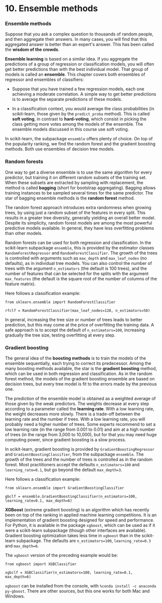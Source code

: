 # 10. Ensemble methods

### Ensemble methods

Suppose that you ask a complex question to thousands of random people, and then aggregate their answers. In many cases, you will find that this aggregated answer is better than an expert's answer. This has been called the **wisdom of the crowds**. 

**Ensemble learning** is based on a similar idea. If you aggregate the predictions of a group of regression or classification models, you will often get better predictions than with the best individual model. That group of models is called an **ensemble**. This chapter covers both ensembles of regressor and ensembles of classifiers:

* Suppose that you have trained a few regression models, each one achieving a moderate correlation. A simple way to get better predictions is to average the separate predictions of these models.

* In a classification context, you would average the class probabilities (in scikit-learn, those given by the `predict_proba` method). This is called **soft voting**, in contrast to **hard-voting**, which consist in picking the class getting more votes among the models of the ensemble. The ensemble models discussed in this course use soft voting.

In scikit-learn, the subpackage `ensemble` offers plenty of choice. On top of the popularity ranking, we find the random forest and the gradient boosting methods. Both use ensembles of decision tree models.

### Random forests

One way to get a diverse ensemble is to use the same algorithm for every predictor, but training it on different random subsets of the training set. When these subsets are extracted by sampling with replacement, the method is called **bagging** (short for bootstrap aggregating). Bagging allows training instances to be sampled several times for the same predictor. The star of bagging ensemble methods is the **random forest** method.

The random forest approach introduces extra randomness when growing trees, by using just a random subset of the features in every split. This results in a greater tree diversity, generally yielding an overall better model. Despite its simplicity, random forest models are among the most powerful predictive models available. In general, they have less overfitting problems than other models.

Random forests can be used for both regression and classification. In the scikit-learn subpackage `ensemble`, this is provided by the estimator classes `RandomForestRegressor` and `RandomForestClassifier`. The growth of the trees is controlled with arguments such as `max_depth` and `max_leaf_nodes` (no defaults), as in individual tree models. You can also control the number of trees with the argument `n_estimators` (the default is 100 trees), and the number of features that can be selected for the splits with the argument `max_features` (the default is the square root of the number of columns of the feature matrix).

Here follows a classification example:

`from sklearn.ensemble import RandomForestClassifier`

`rfclf = RandomForestClassifier(max_leaf_nodes=128, n_estimators=50)`

In general, increasing the tree size or number of trees leads to better prediction, but this may come at the price of overfitting the training data. A safe approach is to accept the default of `n_estimators=100`, increasing gradually the tree size, testing overfitting at every step.

### Gradient boosting

The general idea of the **boosting methods** is to train the models of the ensemble sequentially, each trying to correct its predecessor. Among the many boosting methods available, the star is the **gradient boosting** method, which can be used in both regression and classification. As in the random forest method, the models of the gradient boosting ensemble are based on decision trees, but every tree model is fit to the errors made by the previous one.  

The prediction of the ensemble model is obtained as a weighted average of those given by the weak predictors. The weights decrease at every step according to a parameter called the **learning rate**. With a low learning rate, the weight decreases more slowly. There is a trade-off between the learning rate and the number if trees. With a low learning rate, you will probably need a higher number of trees. Some experts recommend to set a low learning rate (in the range from 0.001 to 0.01) and aim at a high number of trees (in the range from 3,000 to 10,000), but for that you may need huge computing power, since gradient boosting is a slow process.

In scikit-learn, gradient boosting is provided by `GradientBoostingRegressor` and `GradientBoostingClassifier`, from the subpackage `ensemble`. The growth of the trees and the number of trees is controlled as in the random forest. Most practitioners accept the defaults `n_estimators=100` and `learning_rate=0.1`, but go beyond the default `max_depth=3`.

Here follows a classification example:

`from sklearn.ensemble import GradientBoostingClassifier`

`gbclf = ensemble.GradientBoostingClassifier(n_estimators=100, learning_rate=0.1, max_depth=6)`

**XGBoost** (extreme gradient boosting) is an algorithm which has recently been on top of the ranking in applied machine learning competitions. It is an implementation of gradient boosting designed for speed and performance. For Python, it is available in the package `xgboost`, which can be used as if it were a scikit-learn subpackage (though other interfaces are available). Gradient boosting optimization takes less time in `xgboost` than in the scikit-learn subpackage. The defaults are `n_estimators=100`, `learning_rate=0.3` and `max_depth=6`. 

The `xgboost` version of the preceding example would be:

`from xgboost import XGBClassifier`

`xgbclf = XGBClassifier(n_estimators=100, learning_rate=0.1, max_depth=6)`

`xgboost` can be installed from the console, with `%conda install -c anaconda py-gboost`. There are other sources, but this one works for both Mac and Windows.
